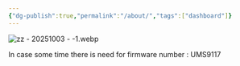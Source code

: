 ```yaml
---
{"dg-publish":true,"permalink":"/about/","tags":["dashboard"]}
---
```


![zz  - 20251003 - -1.webp](/img/user/attachments/zz%20%20-%2020251003%20-%20-1.webp)


In case some time there is need for firmware number : UMS9117